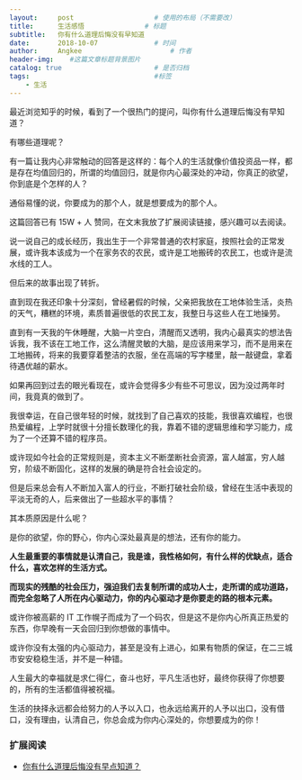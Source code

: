```yaml
---
layout:     post                    # 使用的布局（不需要改）
title:      生活感悟               # 标题 
subtitle:   你有什么道理后悔没有早知道
date:       2018-10-07              # 时间
author:     Angkee                      # 作者
header-img:    #这篇文章标题背景图片
catalog: true                       # 是否归档
tags:                               #标签
    - 生活
---
```


最近浏览知乎的时候，看到了一个很热门的提问，叫你有什么道理后悔没有早知道？

有哪些道理呢？

有一篇让我内心非常触动的回答是这样的：每个人的生活就像价值投资品一样，都是存在均值回归的，所谓的均值回归，就是你内心最深处的冲动，你真正的欲望，你到底是个怎样的人？

通俗易懂的说，你要成为的那个人，就是想要成为的那个人。

这篇回答已有 15W + 人 赞同，在文末我放了扩展阅读链接，感兴趣可以去阅读。

说一说自己的成长经历，我出生于一个非常普通的农村家庭，按照社会的正常发展，或许我本该成为一个在家务农的农民，或许是工地搬砖的农民工，也或许是流水线的工人。

但后来的故事出现了转折。

直到现在我还印象十分深刻，曾经暑假的时候，父亲把我放在工地体验生活，炎热的天气，糟糕的环境，素质普遍很低的农民工友，我整日与这些人在工地操劳。

直到有一天我的午休睡醒，大脑一片空白，清醒而又透明，我内心最真实的想法告诉我，我不该在工地工作，这么清醒灵敏的大脑，是应该用来学习，而不是用来在工地搬砖，将来的我要穿着整洁的衣服，坐在高端的写字楼里，敲一敲键盘，拿着待遇优越的薪水。

如果再回到过去的眼光看现在，或许会觉得多少有些不可思议，因为没过两年时间，我竟真的做到了。

我很幸运，在自己很年轻的时候，就找到了自己喜欢的技能，我很喜欢编程，也很热爱编程，上学时就很十分擅长数理化的我，靠着不错的逻辑思维和学习能力，成为了一个还算不错的程序员。

或许现如今社会的正常规则是，资本主义不断垄断社会资源，富人越富，穷人越穷，阶级不断固化，这样的发展的确是符合社会设定的。

但是后来总会有人不断加入富人的行业，不断打破社会阶级，曾经在生活中表现的平淡无奇的人，后来做出了一些超水平的事情？

其本质原因是什么呢？

是你的欲望，你的野心，你内心深处最真是的想法，还有你的能力。

**人生最重要的事情就是认清自己，我是谁，我性格如何，有什么样的优缺点，适合什么，喜欢怎样的生活方式。**

**而现实的残酷的社会压力，强迫我们去复制所谓的成功人士，走所谓的成功道路，而完全忽略了人所在内心驱动力，你的内心驱动才是你要走的路的根本元素。**

或许你被高薪的 IT 工作幌子而成为了一个码农，但是这不是你内心所真正热爱的东西，你早晚有一天会回归到你想做的事情中。

或许你没有太强的内心驱动力，甚至是没有上进心，如果有物质的保证，在二三城市安安稳稳生活，并不是一种错。

人生最大的幸福就是求仁得仁，奋斗也好，平凡生活也好，最终你获得了你想要的，所有的生活都值得被祝福。

生活的抉择永远都会给努力的人予以入口，也永远给离开的人予以出口，没有借口，没有理由，认清自己，你总会成为你内心深处的，你想要成为的你！

### 扩展阅读

- [你有什么道理后悔没有早点知道？](https://www.zhihu.com/question/23819007/answer/107332874?utm_source=wechat_session&utm_medium=social&utm_oi=721058616836112384)
